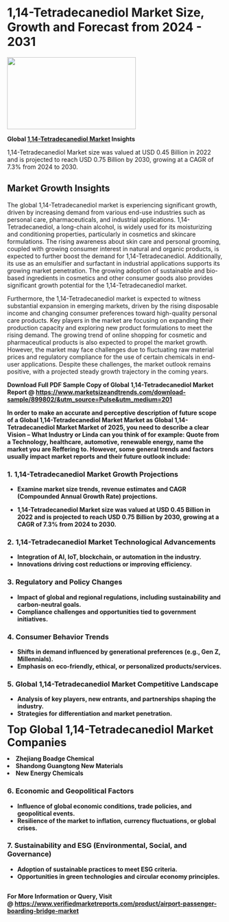 <H1>1,14-Tetradecanediol Market Size, Growth and Forecast from 2024 - 2031</H1><img class="aligncenter size-medium wp-image-584254" src="https://thirdeyenews.in/wp-content/uploads/2024/09/Global-Market-Research-300x168.jpeg" alt="" width="300" height="168" /><p><strong>Global&nbsp;<a href="https://www.marketsizeandtrends.com/download-sample/899802/&amp;utm_source=Pulse&amp;utm_medium=201">1,14-Tetradecanediol Market</a> Insights</strong></p><p>1,14-Tetradecanediol Market size was valued at USD 0.45 Billion in 2022 and is projected to reach USD 0.75 Billion by 2030, growing at a CAGR of 7.3% from 2024 to 2030.</p><p><h2>Market Growth Insights</h2> <p>The global 1,14-Tetradecanediol market is experiencing significant growth, driven by increasing demand from various end-use industries such as personal care, pharmaceuticals, and industrial applications. 1,14-Tetradecanediol, a long-chain alcohol, is widely used for its moisturizing and conditioning properties, particularly in cosmetics and skincare formulations. The rising awareness about skin care and personal grooming, coupled with growing consumer interest in natural and organic products, is expected to further boost the demand for 1,14-Tetradecanediol. Additionally, its use as an emulsifier and surfactant in industrial applications supports its growing market penetration. The growing adoption of sustainable and bio-based ingredients in cosmetics and other consumer goods also provides significant growth potential for the 1,14-Tetradecanediol market.</p> <p><strong></strong></p> <p>Furthermore, the 1,14-Tetradecanediol market is expected to witness substantial expansion in emerging markets, driven by the rising disposable income and changing consumer preferences toward high-quality personal care products. Key players in the market are focusing on expanding their production capacity and exploring new product formulations to meet the rising demand. The growing trend of online shopping for cosmetic and pharmaceutical products is also expected to propel the market growth. However, the market may face challenges due to fluctuating raw material prices and regulatory compliance for the use of certain chemicals in end-user applications. Despite these challenges, the market outlook remains positive, with a projected steady growth trajectory in the coming years.</p> <p><strong></p><p><span class=""><strong>Download Full PDF Sample Copy of Global 1,14-Tetradecanediol Market Report</strong> @ <a href="https://www.marketsizeandtrends.com/download-sample/899802/&amp;utm_source=Pulse&amp;utm_medium=201" target="_blank">https://www.marketsizeandtrends.com/download-sample/899802/&amp;utm_source=Pulse&amp;utm_medium=201</a></span></p><p>In order to make an accurate and perceptive description of future scope of a Global&nbsp;1,14-Tetradecanediol Market Market as Global&nbsp;1,14-Tetradecanediol Market Market of 2025, you need to describe a clear Vision &ndash; What Industry or Linda can you think of for example: Quote from a Technology, healthcare, automotive, renewable energy, name the market you are Reffering to. However, some general trends and factors usually impact market reports and their future outlook include:</p><h3>1.&nbsp;<strong>1,14-Tetradecanediol Market Growth Projections</strong></h3><ul><li>Examine market size trends, revenue estimates and CAGR (Compounded Annual Growth Rate) projections.</li><li><p>1,14-Tetradecanediol Market size was valued at USD 0.45 Billion in 2022 and is projected to reach USD 0.75 Billion by 2030, growing at a CAGR of 7.3% from 2024 to 2030.</p></li></ul><h3>2.&nbsp;<strong>1,14-Tetradecanediol Market Technological Advancements</strong></h3><ul><li>Integration of AI, IoT, blockchain, or automation in the industry.</li><li>Innovations driving cost reductions or improving efficiency.</li></ul><h3>3.&nbsp;<strong>Regulatory and Policy Changes</strong></h3><ul><li>Impact of global and regional regulations, including sustainability and carbon-neutral goals.</li><li>Compliance challenges and opportunities tied to government initiatives.</li></ul><h3>4.&nbsp;<strong>Consumer Behavior Trends</strong></h3><ul><li>Shifts in demand influenced by generational preferences (e.g., Gen Z, Millennials).</li><li>Emphasis on eco-friendly, ethical, or personalized products/services.</li></ul><h3>5.&nbsp;<strong>Global 1,14-Tetradecanediol Market Competitive Landscape</strong></h3><ul><li>Analysis of key players, new entrants, and partnerships shaping the industry.</li><li>Strategies for differentiation and market penetration.</li></ul><p data-pm-slice="1 1 []"><span style="color: inherit; font-family: inherit; font-size: 25px;">Top Global 1,14-Tetradecanediol Market Companies</span></p><div class="" data-test-id=""><p><li>Zhejiang Boadge Chemical</li><li> Shandong Guangtong New Materials</li><li> New Energy Chemicals</li></p></div><h3>6.&nbsp;<strong>Economic and Geopolitical Factors</strong></h3><ul><li>Influence of global economic conditions, trade policies, and geopolitical events.</li><li>Resilience of the market to inflation, currency fluctuations, or global crises.</li></ul><h3>7.&nbsp;<strong>Sustainability and ESG (Environmental, Social, and Governance)</strong></h3><ul><li>Adoption of sustainable practices to meet ESG criteria.</li><li>Opportunities in green technologies and circular economy principles.</li></ul><h2><strong style="font-size: 14px;">For More Information or Query, Visit @&nbsp;</strong><a style="background-color: #ffffff; font-size: 14px;" href="https://www.marketsizeandtrends.com/report/114-tetradecanediol-market/" target="_blank">https://www.verifiedmarketreports.com/product/airport-passenger-boarding-bridge-market</a></h2>
